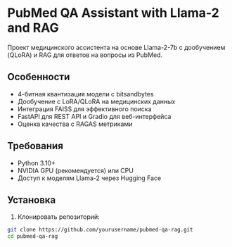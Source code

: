 # PubMed QA Assistant with Llama-2 and RAG

Проект медицинского ассистента на основе Llama-2-7b с дообучением (QLoRA) и RAG для ответов на вопросы из PubMed.

## Особенности
- 4-битная квантизация модели с bitsandbytes
- Дообучение с LoRA/QLoRA на медицинских данных
- Интеграция FAISS для эффективного поиска
- FastAPI для REST API и Gradio для веб-интерфейса
- Оценка качества с RAGAS метриками

## Требования
- Python 3.10+
- NVIDIA GPU (рекомендуется) или CPU
- Доступ к моделям Llama-2 через Hugging Face

## Установка
1. Клонировать репозиторий:
```bash
git clone https://github.com/yourusername/pubmed-qa-rag.git
cd pubmed-qa-rag